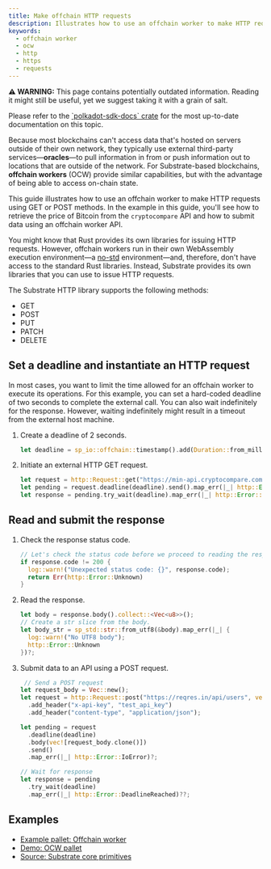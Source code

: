 ```yaml
---
title: Make offchain HTTP requests
description: Illustrates how to use an offchain worker to make HTTP requests.
keywords:
  - offchain worker
  - ocw
  - http
  - https
  - requests
---
```


<div class="warning">
	<p>
	<strong>⚠️ WARNING:</strong> This page contains potentially outdated information. Reading it might still be useful, yet we suggest taking it with a grain of salt.
	</p>
	<p>
	 Please refer to the <a href="https://paritytech.github.io/polkadot-sdk/master/polkadot_sdk_docs/reference_docs/frame_offchain_workers/index.html">`polkadot-sdk-docs` crate</a> for the most up-to-date documentation on this topic.
	</p>
</div>

Because most blockchains can't access data that's hosted on servers outside of their own network, they typically use external third-party services—**oracles**—to pull information in from or push information out to locations that are outside of the network.
For Substrate-based blockchains, **offchain workers** (OCW) provide similar capabilities, but with the advantage of being able to access on-chain state.

This guide illustrates how to use an offchain worker to make HTTP requests using GET or POST methods.
In the example in this guide, you'll see how to retrieve the price of Bitcoin from the `cryptocompare` API and how to submit data using an offchain worker API.

You might know that Rust provides its own libraries for issuing HTTP requests.
However, offchain workers run in their own WebAssembly execution environment—a [no-std](https://docs.rust-embedded.org/book/intro/no-std.html) environment—and, therefore, don't have access to the standard Rust libraries.
Instead, Substrate provides its own libraries that you can use to issue HTTP requests.

The Substrate HTTP library supports the following methods:

- GET
- POST
- PUT
- PATCH
- DELETE

## Set a deadline and instantiate an HTTP request

In most cases, you want to limit the time allowed for an offchain worker to execute its operations.
For this example, you can set a hard-coded deadline of two seconds to complete the external call.
You can also wait indefinitely for the response.
However, waiting indefinitely might result in a timeout from the external host machine.

1. Create a deadline of 2 seconds.

   ```rust
   let deadline = sp_io::offchain::timestamp().add(Duration::from_millis(2_000));
   ```

1. Initiate an external HTTP GET request.

   ```rust
   let request = http::Request::get("https://min-api.cryptocompare.com/data/price?fsym=BTC&tsyms=USD");
   let pending = request.deadline(deadline).send().map_err(|_| http::Error::IoError)?;
   let response = pending.try_wait(deadline).map_err(|_| http::Error::DeadlineReached)??;
   ```

## Read and submit the response

1. Check the response status code.

   ```rust
   // Let's check the status code before we proceed to reading the response.
   if response.code != 200 {
     log::warn!("Unexpected status code: {}", response.code);
     return Err(http::Error::Unknown)
   }
   ```

1. Read the response.

   ```rust
   let body = response.body().collect::<Vec<u8>>();
   // Create a str slice from the body.
   let body_str = sp_std::str::from_utf8(&body).map_err(|_| {
     log::warn!("No UTF8 body");
     http::Error::Unknown
   })?;
   ```

1. Submit data to an API using a POST request.

   ```rust
    // Send a POST request
   let request_body = Vec::new();
   let request = http::Request::post("https://reqres.in/api/users", vec![request_body.clone()])
     .add_header("x-api-key", "test_api_key")
     .add_header("content-type", "application/json");

   let pending = request
     .deadline(deadline)
     .body(vec![request_body.clone()])
     .send()
     .map_err(|_| http::Error::IoError)?;

   // Wait for response
   let response = pending
     .try_wait(deadline)
     .map_err(|_| http::Error::DeadlineReached)??;
   ```

## Examples

- [Example pallet: Offchain worker](https://github.com/paritytech/polkadot-sdk/blob/master/substrate/frame/examples/offchain-worker/src/lib.rs)
- [Demo: OCW pallet](https://github.com/jimmychu0807/substrate-offchain-worker-demo/blob/master/pallets/ocw/src/lib.rs#L363-#L401)
- [Source: Substrate core primitives](https://github.com/paritytech/polkadot-sdk/blob/master/substrate/primitives/runtime/src/offchain/http.rs#L63-L76)

